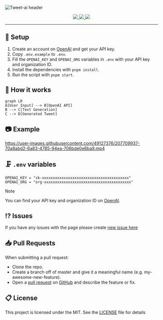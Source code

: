 ![Tweet-ai header](https://github.com/IgorKowalczyk/tweet-ai/assets/49127376/d0a19944-4861-487b-8c8a-663540f5ca00)

<div align="center">
  <a aria-label="GitHub License" href="https://github.com/igorkowalczyk/tweet-ai/blob/master/license.md">
    <img src="https://img.shields.io/github/license/igorkowalczyk/tweet-ai?color=1D9BF0&logo=github&style=flat&label=License">
  </a>
  <a aria-label="Version" href="https://github.com/igorkowalczyk/tweet-ai/releases">
    <img src="https://img.shields.io/github/v/release/igorkowalczyk/tweet-ai?color=1D9BF0&logo=github&style=flat&label=Version">
  </a>
  <a aria-label="Discord" href="https://igorkowalczyk.dev/discord">
    <img src="https://img.shields.io/discord/695282860399001640?color=1D9BF0&logo=discord&style=flat&logoColor=fff&label=Discord">
  </a>
</div>

---

## 🔩 Setup

1. Create an account on [OpenAI](https://openai.com/) and get your API key.
2. Copy `.env.example` to `.env`.
3. Fill the `OPENAI_KEY` and `OPENAI_ORG` variables in `.env` with your API key and organization ID.
4. Install the dependencies with `pnpm install`.
5. Run the script with `pnpm start`.

## 🧠 How it works

```mermaid
graph LR
A[User Input] --> B[OpenAI API]
B --> C[Text Generation]
C --> D[Generated Tweet]
```

## 📷 Example

https://user-images.githubusercontent.com/49127376/207709937-70a8abd2-6a83-4785-94ea-706bde0e6ba9.mp4

## 🗜️ `.env` variables

```dotenv
OPENAI_KEY = "sk-xxxxxxxxxxxxxxxxxxxxxxxxxxxxxxxxxxxxxxxx"
OPENAI_ORG = "org-xxxxxxxxxxxxxxxxxxxxxxxxxxxxxxxxxxxxxxxx"
```

> [!NOTE]
> You can find your API key and organization ID on [OpenAI](https://beta.openai.com/account/api-keys).

## ⁉️ Issues

If you have any issues with the page please create [new issue here](https://github.com/igorkowalczyk/tweet-ai/issues)

## 📥 Pull Requests

When submitting a pull request:

- Clone the repo.
- Create a branch off of master and give it a meaningful name (e.g. my-awesome-new-feature).
- Open a [pull request](https://github.com/igorkowalczyk/tweet-ai/pulls) on [GitHub](https://github.com) and describe the feature or fix.

## 📋 License

This project is licensed under the MIT. See the [LICENSE](https://github.com/igorkowalczyk/tweet-ai/blob/main/license.md) file for details
